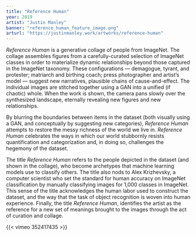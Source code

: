 ```yaml
---
title: "Reference Human"
year: 2019
artist: "Justin Manley"
banner: "reference_human_feature_image.png"
arturl: "https://justinmanley.work/artworks/reference-human"
---
```


_Reference Human_ is a generative collage of people from ImageNet. The collage assembles figures from a carefully-curated selection of ImageNet classes in order to materialize dynamic relationships beyond those captured in the ImageNet taxonomy. These configurations — demagogue, tyrant, and protester; matriarch and birthing coach; press photographer and artist’s model — suggest new narratives, plausible chains of cause-and-effect. The individual images are stitched together using a GAN into a unified (if chaotic) whole. When the work is shown, the camera pans slowly over the synthesized landscape, eternally revealing new figures and new relationships.

By blurring the boundaries between items in the dataset (both visually using a GAN, and conceptually by suggesting new categories), _Reference Human_ attempts to restore the messy richness of the world we live in. _Reference Human_ celebrates the ways in which our world stubbornly resists quantification and categorization and, in doing so, challenges the hegemony of the dataset.

The title _Reference Human_ refers to the people depicted in the dataset (and shown in the collage), who become archetypes that machine learning models use to classify others. The title also nods to Alex Krizhevsky, a computer scientist who set the standard for human accuracy on ImageNet classification by manually classifying images for 1,000 classes in ImageNet. This sense of the title acknowledges the human labor used to construct the dataset, and the way that the task of object recognition is woven into human experience. Finally, the title _Reference Human_, identifies the artist as the reference for a new set of meanings brought to the images through the act of curation and collage.

{{< vimeo 352417435 >}}

